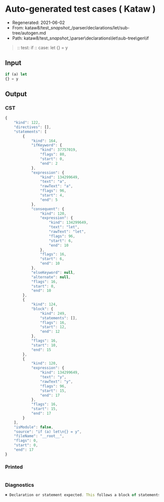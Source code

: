 # Auto-generated test cases ( Kataw )
- Regenerated: 2021-06-02
- From: kataw8/test\__snapshot__/parser/declarations/let/sub-tree/autogen.md
- Path: kataw8/test\__snapshot__\parser\declarations\let\sub-tree\gen\if
> :: test: if
> :: case: let
>          {} = y
## Input

`````js
if (a) let
{} = y
`````
## Output

### CST

```javascript
{
    "kind": 122,
    "directives": [],
    "statements": [
        {
            "kind": 164,
            "ifKeyword": {
                "kind": 37757019,
                "flags": 80,
                "start": 0,
                "end": 2
            },
            "expression": {
                "kind": 134299649,
                "text": "a",
                "rawText": "a",
                "flags": 96,
                "start": 4,
                "end": 5
            },
            "consequent": {
                "kind": 120,
                "expression": {
                    "kind": 134299649,
                    "text": "let",
                    "rawText": "let",
                    "flags": 96,
                    "start": 6,
                    "end": 10
                },
                "flags": 16,
                "start": 6,
                "end": 10
            },
            "elseKeyword": null,
            "alternate": null,
            "flags": 16,
            "start": 0,
            "end": 10
        },
        {
            "kind": 124,
            "block": {
                "kind": 249,
                "statements": [],
                "flags": 16,
                "start": 12,
                "end": 12
            },
            "flags": 16,
            "start": 10,
            "end": 15
        },
        {
            "kind": 120,
            "expression": {
                "kind": 134299649,
                "text": "y",
                "rawText": "y",
                "flags": 96,
                "start": 15,
                "end": 17
            },
            "flags": 16,
            "start": 15,
            "end": 17
        }
    ],
    "isModule": false,
    "source": "if (a) let\n{} = y",
    "fileName": "__root__",
    "flags": 0,
    "start": 0,
    "end": 17
}
```

### Printed

```javascript

```

### Diagnostics

```javascript
✖ Declaration or statement expected. This follows a block of statements so if you intended to write a destructuring assignment you might need to wrap the whole assignment in parentheses - start: 15, end: 17

```

